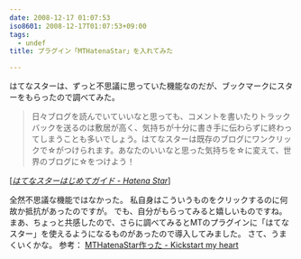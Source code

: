 ```yaml
---
date: 2008-12-17 01:07:53
iso8601: 2008-12-17T01:07:53+09:00
tags:
  - undef
title: プラグイン「MTHatenaStar」を入れてみた

---
```


<p>はてなスターは、ずっと不思議に思っていた機能なのだが、ブックマークにスターをもらったので調べてみた。</p>

<blockquote cite="http://s.hatena.ne.jp/guide" title="はてなスターはじめてガイド - Hatena Star" class="blockquote"><p>日々ブログを読んでいていいなと思っても、コメントを書いたりトラックバックを送るのは敷居が高く、気持ちが十分に書き手に伝わらずに終わってしまうことも多いでしょう。はてなスターは既存のブログにワンクリックで☆がつけられます。あなたのいいなと思った気持ちを☆に変えて、世界のブログに☆をつけよう！</p></blockquote>

<div class="cite">[<cite><a href="http://www.hatena.ne.jp/help/star/guide">はてなスターはじめてガイド - Hatena Star</a></cite>]</div>

<p>全然不思議な機能ではなかった。
私自身はこういうものをクリックするのに何故か抵抗があったのですが。
でも、自分がもらってみると嬉しいものですね。
まあ、ちょっと共感したので、さらに調べてみるとMTのプラグインに「はてなスター」を使えるようになるものがあったので導入してみました。
さて、うまくいくかな。
参考：
<a href="http://www.luckypines.com/mt/2007/08/mthatenastar.html">MTHatenaStar作った - Kickstart my heart</a></p>
    	